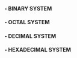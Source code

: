 <h4>- BINARY SYSTEM</h4>
<h4>- OCTAL SYSTEM </h4>
<h4>- DECIMAL SYSTEM </h4>
<h4>- HEXADECIMAL SYSTEM </h4>

